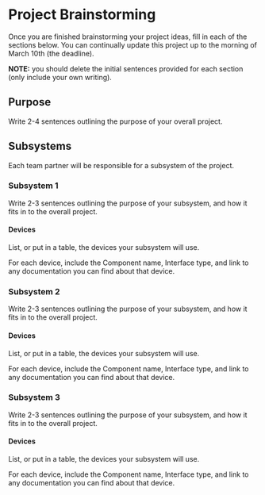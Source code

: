 # Project Brainstorming

Once you are finished brainstorming your project ideas, fill in each of the sections below. You can continually update this project up to the morning of March 10th (the deadline).

**NOTE:** you should delete the initial sentences provided for each section (only include your own writing).

## Purpose

Write 2-4 sentences outlining the purpose of your overall project.

## Subsystems

Each team partner will be responsible for a subsystem of the project.

### Subsystem 1

Write 2-3 sentences outlining the purpose of your subsystem, and how it fits in to the overall project.

#### Devices

List, or put in a table, the devices your subsystem will use. 

For each device, include the Component name, Interface type, and link to any documentation you can find about that device.

### Subsystem 2

Write 2-3 sentences outlining the purpose of your subsystem, and how it fits in to the overall project.

#### Devices

List, or put in a table, the devices your subsystem will use. 

For each device, include the Component name, Interface type, and link to any documentation you can find about that device.

### Subsystem 3

Write 2-3 sentences outlining the purpose of your subsystem, and how it fits in to the overall project.

#### Devices

List, or put in a table, the devices your subsystem will use. 

For each device, include the Component name, Interface type, and link to any documentation you can find about that device.
